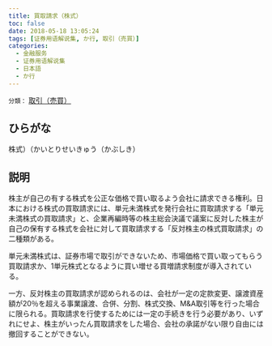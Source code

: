 ```yaml
---
title: 買取請求（株式）
toc: false
date: 2018-05-18 13:05:24
tags: [证券用语解说集, か行, 取引（売買）]
categories:
  - 金融服务
  - 证券用语解说集
  - 日本語
  - か行
---
```


`分類：` [取引（売買）](/tags/取引（売買）/)

## ひらがな

株式）（かいとりせいきゅう（かぶしき）

## 説明

株主が自己の有する株式を公正な価格で買い取るよう会社に請求できる権利。日本における株式の買取請求には、単元未満株式を発行会社に買取請求する「単元未満株式の買取請求」と、企業再編時等の株主総会決議で議案に反対した株主が自己の保有する株式を会社に対して買取請求する「反対株主の株式買取請求」の二種類がある。

単元未満株式は、証券市場で取引ができないため、市場価格で買い取ってもらう買取請求か、1単元株式となるように買い増せる買増請求制度が導入されている。

一方、反対株主の買取請求が認められるのは、会社が一定の定款変更、譲渡資産額が20％を超える事業譲渡、合併、分割、株式交換、M&A取引等を行った場合に限られる。買取請求を行使するためには一定の手続きを行う必要があり、いずれにせよ、株主がいったん買取請求をした場合、会社の承諾がない限り自由には撤回することができない。
